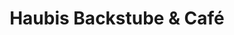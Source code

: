 ---
title: "Haubis Backstube & Café"
url: /linz/haubis-backstube-und-cafe-hatschekstrasse/
shop: Bäckerei
---